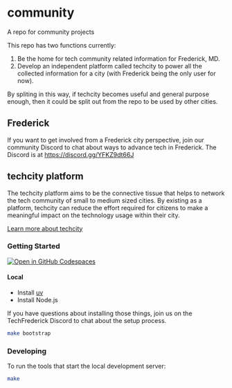 # community

A repo for community projects

This repo has two functions currently:

1. Be the home for tech community related information for Frederick, MD.
2. Develop an independent platform called techcity to power all the collected
   information for a city (with Frederick being the only user for now).

By spliting in this way,
if techcity becomes useful and general purpose enough,
then it could be split out from the repo to be used by other cities.

## Frederick

If you want to get involved from a Frederick city perspective,
join our community Discord to chat about ways to advance tech
in Frederick.
The Discord is at https://discord.gg/YFKZ9dt66J

## techcity platform

The techcity platform aims to be the connective tissue that helps
to network the tech community of small to medium sized cities.
By existing as a platform,
techcity can reduce the effort required for citizens to make a meaningful impact
on the technology usage within their city.

[Learn more about techcity](docs/techcity/index.md)

### Getting Started

<a href="https://codespaces.new/TechFrederick/community/">
  <img src="https://github.com/codespaces/badge.svg" alt="Open in GitHub Codespaces" style="max-width: 100%;">
</a>

#### Local

* Install [uv](https://docs.astral.sh/uv/getting-started/installation/)
* Install Node.js

If you have questions about installing those things,
join us on the TechFrederick Discord to chat about the setup process.

```bash
make bootstrap
```

### Developing

To run the tools that start the local development server:

```bash
make
```
